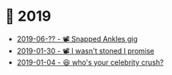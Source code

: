 # 📅 2019

* [2019-06-?? - 📽️ Snapped Ankles gig](https://youtu.be/1zmU2OxwHeY)
* [2019-01-30 - 📽️ I wasn't stoned I promise](https://youtu.be/ahSRT3KRHWQ)
* [2019-01-04 - 😆 who's your celebrity crush?](https://youtu.be/M_ZBpOFJ5Z4)

